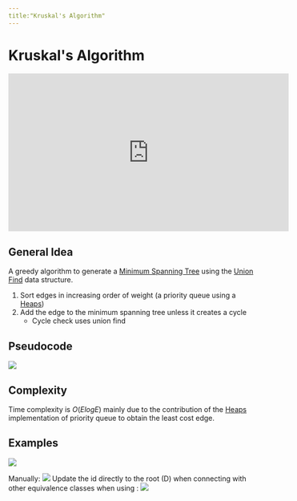 ```yaml
---
title:"Kruskal's Algorithm"
---
```

# Kruskal's Algorithm
<iframe width="560" height="315" src="https://www.youtube.com/embed/71UQH7Pr9kU" title="YouTube video player" frameborder="0" allow="accelerometer; autoplay; clipboard-write; encrypted-media; gyroscope; picture-in-picture" allowfullscreen></iframe>

## General Idea
A greedy algorithm to generate a [Minimum Spanning Tree](Notes/Minimum%20Spanning%20Tree.md) using the [Union Find](Notes/Union%20Find.md) data structure.

1. Sort edges in increasing order of weight (a priority queue using a [Heaps](Notes/Heaps.md))
2. Add the edge to the minimum spanning tree unless it creates a cycle
	- Cycle check uses union find
## Pseudocode
![](https://i.imgur.com/k8KosSA.png)

## Complexity
Time complexity is $O(ElogE)$ mainly due to the contribution of the [Heaps](Notes/Heaps.md) implementation of priority queue to obtain the least cost edge.
## Examples
![](https://i.imgur.com/6GAifnv.png)

Manually:
![](https://i.imgur.com/5kfRLym.png)
Update the id directly to the root (D) when connecting with other equivalence classes when using [](Notes/Union%20Find.md#Weighted%20Quick%20Union):
![](https://i.imgur.com/1pVDfMY.png)
